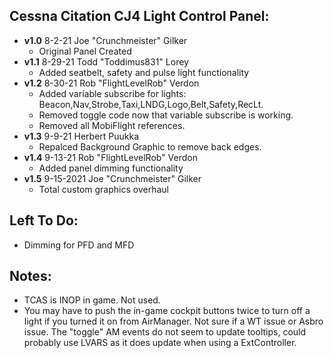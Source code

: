 ## Cessna Citation CJ4 Light Control Panel:
- **v1.0** 8-2-21 Joe "Crunchmeister" Gilker
	- Original Panel Created
- **v1.1** 8-29-21 Todd "Toddimus831" Lorey 
	- Added seatbelt, safety and pulse light functionality
- **v1.2** 8-30-21 Rob "FlightLevelRob" Verdon	
	- Added variable subscribe for lights: Beacon,Nav,Strobe,Taxi,LNDG,Logo,Belt,Safety,RecLt. 
	- Removed toggle code now that variable subscribe is working.
	- Removed all MobiFlight references.
- **v1.3** 9-9-21 Herbert Puukka
    - Repalced Background Graphic to remove back edges.		
- **v1.4** 9-13-21 Rob "FlightLevelRob" Verdon 			
    - Added panel dimming functionality
- **v1.5** 9-15-2021 Joe "Crunchmeister" Gilker
    - Total custom graphics overhaul    

## Left To Do:
- Dimming for PFD and MFD
	
## Notes:
- TCAS is INOP in game. Not used.
- You may have to push the in-game cockpit buttons twice to turn off a light if you turned it on from AirManager. Not sure if a WT issue or Asbro issue. The "toggle" AM events do not seem to update tooltips, could probably use LVARS as it does update when using a ExtController.

	